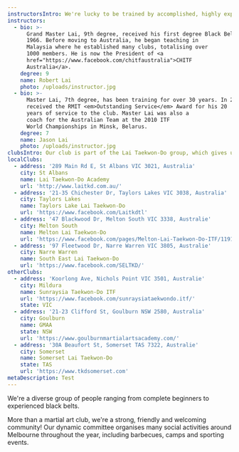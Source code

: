 ```yaml
---
instructorsIntro: We're lucky to be trained by accomplished, highly experienced instructors. Amongst them are Grandmaster Robert Lai, and his son, Master Jason Lai.
instructors:
  - bio: >-
      Grand Master Lai, 9th degree, received his first degree Black Belt in
      1966. Before moving to Australia, he began teaching in
      Malaysia where he established many clubs, totalising over
      1000 members. He is now the President of <a
      href="https://www.facebook.com/chitfaustralia">CHITF
      Australia</a>.
    degree: 9
    name: Robert Lai
    photo: /uploads/instructor.jpg
  - bio: >-
      Master Lai, 7th degree, has been training for over 30 years. In 2013, he
      received the RMIT <em>Outstanding Service</em> Award for his 20
      years of service to the club. Master Lai was also a
      coach for the Australian Team at the 2010 ITF
      World Championships in Minsk, Belarus.
    degree: 7
    name: Jason Lai
    photo: /uploads/instructor.jpg
clubsIntro: Our club is part of the Lai Taekwon-Do group, which gives us the opportunity to participate in multiple local and national tournaments each year.
localClubs:
  - address: '289 Main Rd E, St Albans VIC 3021, Australia'
    city: St Albans
    name: Lai Taekwon-Do Academy
    url: 'http://www.laitkd.com.au/'
  - address: '21-35 Chichester Dr, Taylors Lakes VIC 3038, Australia'
    city: Taylors Lakes
    name: Taylors Lake Lai Taekwon-Do
    url: 'https://www.facebook.com/Laitkdtl'
  - address: '47 Blackwood Dr, Melton South VIC 3338, Australie'
    city: Melton South
    name: Melton Lai Taekwon-Do
    url: 'https://www.facebook.com/pages/Melton-Lai-Taekwon-Do-ITF/119160461466076'
  - address: '97 Fleetwood Dr, Narre Warren VIC 3805, Australie'
    city: Narre Warren
    name: South East Lai Taekwon-Do
    url: 'https://www.facebook.com/SELTKD/'
otherClubs:
  - address: 'Koorlong Ave, Nichols Point VIC 3501, Australie'
    city: Mildura
    name: Sunraysia Taekwon-Do ITF
    url: 'https://www.facebook.com/sunraysiataekwondo.itf/'
    state: VIC
  - address: '21-23 Clifford St, Goulburn NSW 2580, Australia'
    city: Goulburn
    name: GMAA
    state: NSW
    url: 'https://www.goulburnmartialartsacademy.com/'
  - address: '30A Beaufort St, Somerset TAS 7322, Australie'
    city: Somerset
    name: Somerset Lai Taekwon-Do
    state: TAS
    url: 'https://www.tkdsomerset.com'
metaDescription: Test
---
```

We're a diverse group of people ranging from complete beginners to experienced black belts.

More than a martial art club, we're a strong, friendly and welcoming community! Our dynamic committee organises many social activities around Melbourne throughout the year, including barbecues, camps and sporting events.


